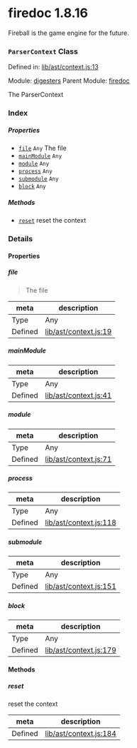 
# firedoc 1.8.16

Fireball is the game engine for the future.

### `ParserContext` Class


Defined in: [lib/ast/context.js:13](../files/lib/ast/context.js.js)

Module: [digesters](../modules/digesters.md)
Parent Module: [firedoc](../modules/firedoc.md)




The ParserContext

### Index

##### Properties

  - [`file`](#property-file) `Any` The file
  - [`mainModule`](#property-mainmodule) `Any` 
  - [`module`](#property-module) `Any` 
  - [`process`](#property-process) `Any` 
  - [`submodule`](#property-submodule) `Any` 
  - [`block`](#property-block) `Any` 



##### Methods

  - [`reset`](#method-reset) reset the context





### Details


#### Properties


##### file

> The file

| meta | description |
|------|-------------|
| Type | Any |
| Defined | [lib/ast/context.js:19](../files/lib_ast_context.js.md#l19) |



##### mainModule

> 

| meta | description |
|------|-------------|
| Type | Any |
| Defined | [lib/ast/context.js:41](../files/lib_ast_context.js.md#l41) |



##### module

> 

| meta | description |
|------|-------------|
| Type | Any |
| Defined | [lib/ast/context.js:71](../files/lib_ast_context.js.md#l71) |



##### process

> 

| meta | description |
|------|-------------|
| Type | Any |
| Defined | [lib/ast/context.js:118](../files/lib_ast_context.js.md#l118) |



##### submodule

> 

| meta | description |
|------|-------------|
| Type | Any |
| Defined | [lib/ast/context.js:151](../files/lib_ast_context.js.md#l151) |



##### block

> 

| meta | description |
|------|-------------|
| Type | Any |
| Defined | [lib/ast/context.js:179](../files/lib_ast_context.js.md#l179) |






<!-- Method Block -->
#### Methods


##### reset

reset the context

| meta | description |
|------|-------------|
| Defined | [lib/ast/context.js:184](../files/lib_ast_context.js.md#l184) |




